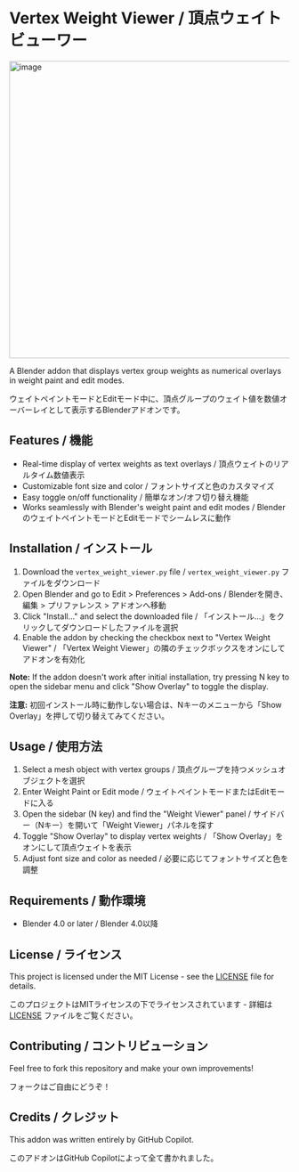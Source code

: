 # Vertex Weight Viewer / 頂点ウェイトビューワー

<img width="795" height="534" alt="image" src="https://github.com/user-attachments/assets/444f6da4-e39b-4b65-bf08-f11a1e847073" />

A Blender addon that displays vertex group weights as numerical overlays in weight paint and edit modes.

ウェイトペイントモードとEditモード中に、頂点グループのウェイト値を数値オーバーレイとして表示するBlenderアドオンです。

## Features / 機能

- Real-time display of vertex weights as text overlays / 頂点ウェイトのリアルタイム数値表示
- Customizable font size and color / フォントサイズと色のカスタマイズ
- Easy toggle on/off functionality / 簡単なオン/オフ切り替え機能
- Works seamlessly with Blender's weight paint and edit modes / BlenderのウェイトペイントモードとEditモードでシームレスに動作

## Installation / インストール

1. Download the `vertex_weight_viewer.py` file / `vertex_weight_viewer.py` ファイルをダウンロード
2. Open Blender and go to Edit > Preferences > Add-ons / Blenderを開き、編集 > プリファレンス > アドオンへ移動
3. Click "Install..." and select the downloaded file / 「インストール...」をクリックしてダウンロードしたファイルを選択
4. Enable the addon by checking the checkbox next to "Vertex Weight Viewer" / 「Vertex Weight Viewer」の隣のチェックボックスをオンにしてアドオンを有効化

**Note:** If the addon doesn't work after initial installation, try pressing N key to open the sidebar menu and click "Show Overlay" to toggle the display.

**注意:** 初回インストール時に動作しない場合は、Nキーのメニューから「Show Overlay」を押して切り替えてみてください。

## Usage / 使用方法

1. Select a mesh object with vertex groups / 頂点グループを持つメッシュオブジェクトを選択
2. Enter Weight Paint or Edit mode / ウェイトペイントモードまたはEditモードに入る
3. Open the sidebar (N key) and find the "Weight Viewer" panel / サイドバー（Nキー）を開いて「Weight Viewer」パネルを探す
4. Toggle "Show Overlay" to display vertex weights / 「Show Overlay」をオンにして頂点ウェイトを表示
5. Adjust font size and color as needed / 必要に応じてフォントサイズと色を調整

## Requirements / 動作環境

- Blender 4.0 or later / Blender 4.0以降

## License / ライセンス

This project is licensed under the MIT License - see the [LICENSE](LICENSE) file for details.

このプロジェクトはMITライセンスの下でライセンスされています - 詳細は [LICENSE](LICENSE) ファイルをご覧ください。

## Contributing / コントリビューション

Feel free to fork this repository and make your own improvements!

フォークはご自由にどうぞ！

## Credits / クレジット

This addon was written entirely by GitHub Copilot.

このアドオンはGitHub Copilotによって全て書かれました。
